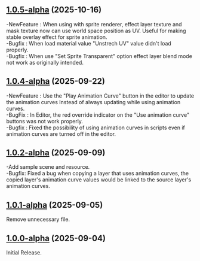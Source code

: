 ## [1.0.5-alpha](https://github.com/bailknight1/spriteEffect/tree/1.0.5-alpha) (2025-10-16)
-NewFeature : When using with sprite renderer, effect layer texture and mask texture now can use world space position as UV. Useful for making stable overlay effect for sprite animation.<br>
-Bugfix : When load material value "Unstrech UV" value didn't load properly.<br>
-Bugfix : When use "Set Sprite Transparent" option effect layer blend mode not work as originally intended.<br>
## [1.0.4-alpha](https://github.com/bailknight1/spriteEffect/tree/1.0.4-alpha) (2025-09-22)
-NewFeature : Use the "Play Animation Curve" button in the editor to update the animation curves Instead of always updating while using animation curves.<br>
-BugFix : In Editor, the red override indicator on the "Use animation curve" buttons was not work properly.<br>
-Bugfix : Fixed the possibility of using animation curves in scripts even if animation curves are turned off in the editor.
## [1.0.2-alpha](https://github.com/bailknight1/spriteEffect/tree/1.0.2-alpha) (2025-09-09)
-Add sample scene and resource.<br>
-Bugfix: Fixed a bug when copying a layer that uses animation curves, the copied layer's animation curve values ​​would be linked to the source layer's animation curves.
## [1.0.1-alpha](https://github.com/bailknight1/spriteEffect/tree/1.0.1-alpha) (2025-09-05)
Remove unnecessary file.
## [1.0.0-alpha](https://github.com/bailknight1/spriteEffect/tree/1.0.0-alpha) (2025-09-04)
Initial Release.
